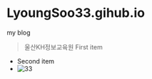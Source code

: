# LyoungSoo33.gihub.io
my blog
>울산KH정보교육원
> First item
- Second item
- ![33](https://media.istockphoto.com/id/1429439013/ko/%EC%82%AC%EC%A7%84/%ED%99%80%EB%8D%94%EC%97%90%EC%9E%88%EB%8A%94-%EC%97%AC%EB%9F%AC-%EA%B0%9C%EC%9D%98-%EC%83%89%EC%97%B0%ED%95%84.jpg?s=1024x1024&w=is&k=20&c=GsGwVhiF_WVsd2q9ALambkMtuSwMef7L2GT1pNvvpy0=)
